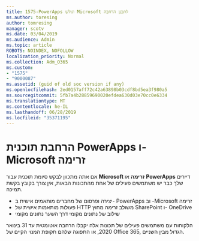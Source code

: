 ```yaml
---
title: 1575-PowerApps וגולש Microsoft לתכנן הרחבה
ms.author: toresing
author: tomresing
manager: scotv
ms.date: 03/04/2019
ms.audience: Admin
ms.topic: article
ROBOTS: NOINDEX, NOFOLLOW
localization_priority: Normal
ms.collection: Adm_O365
ms.custom:
- "1575"
- "9000087"
ms.assetid: (guid of old soc version if any)
ms.openlocfilehash: 2ed0157aff72c42a63898b03cdf8bd5ea3f980a5
ms.sourcegitcommit: 5fb7a4b28859690020efdea630d03e70cc0e6334
ms.translationtype: MT
ms.contentlocale: he-IL
ms.lasthandoff: 06/28/2019
ms.locfileid: "35371195"
---
```

# <a name="powerapps-and-microsoft-flow-plan-extension"></a>הרחבת תוכנית PowerApps ו- Microsoft זרימה

אם אתה מתכוון לבקש סיומת תוכנית עבור **Microsoft זרימה** או **PowerApps** דיירים שלך כבר יש משתמשים פעילים של אחת מהתכונות הבאות, אין צורך בקובץ בקשת תמיכה.

- יצירה ופרסום של מחברים מותאמים אישית ב- PowerApps וב -Microsoft זרימה
- פעולות מותאמות אישית של HTTP משולב זרימה מחוץ SharePoint ו- OneDrive
- שילוב של נתונים מקומי דרך השער נתונים מקומי

הלקוחות עם משתמשים פעילים של תכונות אלה יקבלו הרחבה אוטומטית עד 31 בינואר 2020, או התפוגה שלהם תקופת המנוי הקיים של Office 365, הגדול מבין השניים.